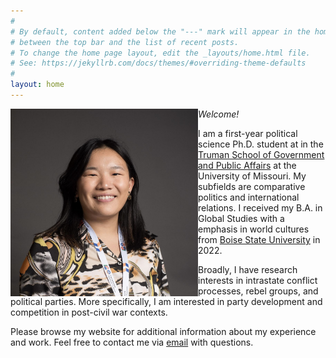 ```yaml
---
#
# By default, content added below the "---" mark will appear in the home page
# between the top bar and the list of recent posts.
# To change the home page layout, edit the _layouts/home.html file.
# See: https://jekyllrb.com/docs/themes/#overriding-theme-defaults
#
layout: home
---
```


<img align="left" width="300" height="300" src="files/wieseler.jpg">

_Welcome!_

I am a first-year political science Ph.D. student at in the [Truman School of Government and Public Affairs](https://truman.missouri.edu/) at the University of Missouri. My subfields are comparative politics and international relations. I received my B.A. in Global Studies with a emphasis in world cultures from [Boise State University](https://www.boisestate.edu/sps-global/) in 2022.

Broadly, I have research interests in intrastate conflict processes, rebel groups, and political parties. More specifically, I am interested in party development and competition in post-civil war contexts.

Please browse my website for additional information about my experience and work. Feel free to contact me via <a href = "mailto: rywqzv@umsystem.edu">email</a> with questions. 
